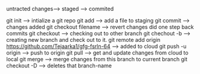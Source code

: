 untracted changes--> staged --> commited

git init --> intialize a git repo
git add --> add a file to staging
git commit --> changes added
git checkout filename --> revert changes did one step back commits
git checkout <branch-name> --> checking out to other branch
git chechout -b <branch-name> --> creating new branch and check out to it.
git remote add origin https://github.com/Tejaarka1/gfg-fsrln-64 --> added to cloud 
git push -u origin <branch-name> --> push to origin <branch-name>
git pull --> get and update changes from cloud to local
git merge <branch-name> --> merge changes from this branch to current branch
git checkout -D <branch-name> --> deletes that branch-name